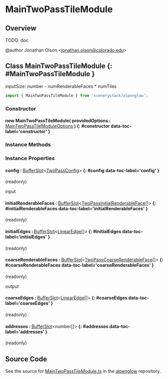 # MainTwoPassTileModule

## Overview

TODO: doc

@author Jonathan Olson &lt;jonathan.olson@colorado.edu&gt;

## Class MainTwoPassTileModule {: #MainTwoPassTileModule }


inputSize: number - numRenderableFaces * numTiles

```js
import { MainTwoPassTileModule } from 'scenerystack/alpenglow';
```
### Constructor

#### new MainTwoPassTileModule( providedOptions : <span style="font-weight: 400;">[MainTwoPassTileModuleOptions](../alpenglow/MainTwoPassTileModule.md#MainTwoPassTileModuleOptions)</span> ) {: #constructor data-toc-label='constructor' }

### Instance Methods



### Instance Properties

#### config : <span style="font-weight: 400;">[BufferSlot](../alpenglow/BufferSlot.md)&lt;[TwoPassConfig](../alpenglow/TwoPassConfig.md)&gt;</span> {: #config data-toc-label='config' }

(readonly)

input

#### initialRenderableFaces : <span style="font-weight: 400;">[BufferSlot](../alpenglow/BufferSlot.md)&lt;[TwoPassInitialRenderableFace](../alpenglow/TwoPassInitialRenderableFace.md)[]&gt;</span> {: #initialRenderableFaces data-toc-label='initialRenderableFaces' }

(readonly)

#### initialEdges : <span style="font-weight: 400;">[BufferSlot](../alpenglow/BufferSlot.md)&lt;[LinearEdge](../alpenglow/LinearEdge.md)[]&gt;</span> {: #initialEdges data-toc-label='initialEdges' }

(readonly)

#### coarseRenderableFaces : <span style="font-weight: 400;">[BufferSlot](../alpenglow/BufferSlot.md)&lt;[TwoPassCoarseRenderableFace](../alpenglow/TwoPassCoarseRenderableFace.md)[]&gt;</span> {: #coarseRenderableFaces data-toc-label='coarseRenderableFaces' }

(readonly)

output

#### coarseEdges : <span style="font-weight: 400;">[BufferSlot](../alpenglow/BufferSlot.md)&lt;[LinearEdge](../alpenglow/LinearEdge.md)[]&gt;</span> {: #coarseEdges data-toc-label='coarseEdges' }

(readonly)

#### addresses : <span style="font-weight: 400;">[BufferSlot](../alpenglow/BufferSlot.md)&lt;<span style="color: hsla(calc(var(--md-hue) + 180deg),80%,40%,1);">number</span>[]&gt;</span> {: #addresses data-toc-label='addresses' }

(readonly)



## Source Code

See the source for [MainTwoPassTileModule.ts](https://github.com/phetsims/alpenglow/blob/main/js/webgpu/modules/rasterize-two-pass/MainTwoPassTileModule.ts) in the [alpenglow](https://github.com/phetsims/alpenglow) repository.
